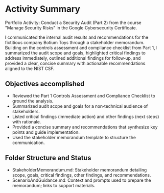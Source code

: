 # Activity Summary 

Portfolio Activity: Conduct a Security Audit (Part 2) from the course "Manage Security Risks" in the Google Cybersecurity Certificate.

I communicated the internal audit results and recommendations for the fictitious company Botium Toys through a stakeholder memorandum. Building on the controls assessment and compliance checklist from Part 1, I summarized the audit scope and goals, highlighted critical findings to address immediately, outlined additional findings for follow‑up, and provided a clear, concise summary with actionable recommendations aligned to the NIST CSF.

## Objectives accomplished

- Reviewed the Part 1 Controls Assessment and Compliance Checklist to ground the analysis.
- Summarized audit scope and goals for a non‑technical audience of stakeholders.
- Listed critical findings (immediate action) and other findings (next steps) with rationale.
- Provided a concise summary and recommendations that synthesize key points and guide implementation.
- Used the stakeholder memorandum template to structure the communication.

## Folder Structure and Status

- StakeholderMemorandum.md: Stakeholder memorandum detailing scope, goals, critical findings, other findings, and recommendations.
- ScenarioAndGuidance.md: Context and prompts used to prepare the memorandum; links to support materials.

